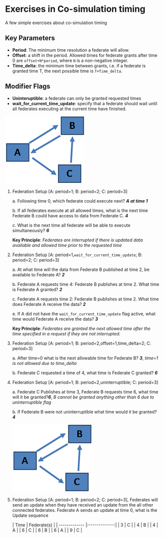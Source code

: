 # Exercises in Co-simulation timing
A few simple exercises about co-simulation timing

## Key Parameters

-   **Period**: The minimum time resolution a federate will allow.  
-   **Offset**: a shift in the period.  Allowed times for federate grants after time 0 are `offset+N*period`, where `N` is a non-negative integer.
-   **Time_delta**: the minimum time between grants, i.e. if a federate is granted time T, the next possible time is `T+Time_delta`.  

## Modifier Flags

-   **Uninteruptible**: a federate can only be granted requested times
-   **wait_for_current_time_update**:  specify that a federate should wait until all federates executing at the current time have finished.  

![Connectivity Diagram](../img/timing_fed_setup.png "Exercise Federate Setup")

1.  Federation Setup \[A:  period=1; B:  period=2; C:  period=3\]

    a. 	Following time 0, which federate could execute next? **_A at time 1_**

    b. 	If all federates execute at all allowed times, what is the next time Federate B could have access to data from Federate C.  **_4_**

    c. 	What is the next time all federate will be able to execute simultaneously? **_6_**


     **Key Principle**:  *Federates are interrupted if there is updated data available and allowed time prior to the requested time*

2.   Federation Setup \[A:  period=1,`wait_for_current_time_update`; B:  period=2; C:  period=3\]

     a.	At what time will the data from Federate B published at time 2, be available to Federate A? **_2_**

     b.	Federate A requests time 4:  Federate B publishes at time 2.  What time is Federate A granted? **_2_**

     c.	Federate A requests time 2:  Federate B publishes at time 2. What time does Federate A receive the data? **_2_**

     e.	If A did not have the `wait_for_current_time_update` flag active, what time would Federate A receive the data? **_3_**


     **Key Principle**:  *Federates are granted the next allowed time after the time specified in a request if they are not interrupted.*

3.   Federation Setup \[A:  period=1; B:  period=2,offset=1,time_delta=2; C:  period=3\]

     a.	After time=0 what is the next allowable time for Federate B? **_3_**, *time=1 is not allowed due to time_delta*

     b.	Federate C requested a time of 4, what time is Federate C granted? **_6_**

4.  Federation Setup \[A:  period=1; B:  period=2,uninterruptible; C:  period=3\]

    a.	Federate C Publishes at time 3,  Federate B requests time 6, what time will it be granted?**_6_**, _B cannot be granted anything other than 6 due to uninterruptible flag_

    b.	If Federate B were not uninterruptible what time would it be granted? **_4_**

     ![Connectivity Diagram](../img/timing_fed_setup.png "Exercise Federate Setup")

5.  Federation Setup \[A:  period=1; B:  period=2; C:  period=3\], Federates will send an update when they have received an update from the all other connected federates.  Federate A sends an update at time 0, what is the Update sequence

     | Time        | Federate(s)     |
| ------------- |:-------------:|
|    3   |   C    |
|    4   |   B    |
|    4   |   A    |
|    6   |   C    |
|    6   |   B    |
|    6   |   A    |
|    9   |   C    |
